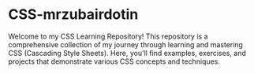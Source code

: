 # CSS-mrzubairdotin
Welcome to my CSS Learning Repository! This repository is a comprehensive collection of my journey through learning and mastering CSS (Cascading Style Sheets). Here, you'll find examples, exercises, and projects that demonstrate various CSS concepts and techniques.
